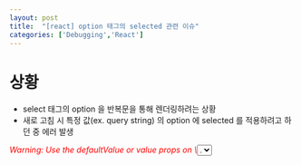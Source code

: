 ```yaml
---
layout: post
title:  "[react] option 태그의 selected 관련 이슈"
categories: ['Debugging','React']
---
```


# 상황

- select 태그의 option 을 반복문을 통해 렌더링하려는 상황
- 새로 고침 시 특정 값(ex. query string) 의 option 에 selected 를 적용하려고 하던 중 에러 발생

<em style="color:red">
  Warning: Use the defaultValue or value props on \<select> instead of setting selected on \<option>.
</em>

# 해결

option 태그의 selected 를 제거하고 select 태그에 defaultValue 를 추가했다.


```jsx
// before

const viewCount = 5;
const viewCountList = [5, 10, 20, 50].map((v) => ({ value: v, text: `${v}개씩 보기` }));

...
return (
  <Select {...props}>
    {viewCountList.length &&
      viewCountList.map((v, i) => (
        <option selected={v.value === viewCount} key={i} value={v.value}>
          {v.text}
        </option>
      ))}
  </Select>
);
...
```

```jsx
// after

const viewCount = 5;
const viewCountList = [5, 10, 20, 50].map((v) => ({ value: v, text: `${v}개씩 보기` }));
const initSelect = viewCountList[0].value; // 5

...
return (
  <Select {...props} defaultValue={initSelect}> {/** defaultValue 추가 */}
    {viewCountList.length &&
      viewCountList.map((v, i) => (
        <option key={i} value={v.value}>
          {v.text}
        </option>
      ))}
  </Select>
);
...
```

---

### 참고

[https://stackoverflow.com/a/44787318](https://stackoverflow.com/a/44787318){:target="_blank"}   